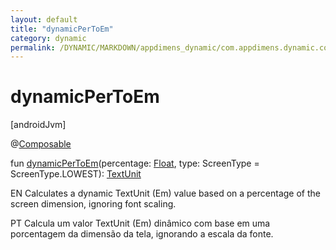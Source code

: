 ```yaml
---
layout: default
title: "dynamicPerToEm"
category: dynamic
permalink: /DYNAMIC/MARKDOWN/appdimens_dynamic/com.appdimens.dynamic.compose/-app-dimens/dynamic-per-to-em.html
---
```


# dynamicPerToEm

[androidJvm]

@[Composable](https://developer.android.com/reference/kotlin/androidx/compose/runtime/Composable.html)

fun [dynamicPerToEm](dynamic-per-to-em.md)(percentage: [Float](https://kotlinlang.org/api/core/kotlin-stdlib/kotlin/-float/index.html), type: ScreenType = ScreenType.LOWEST): [TextUnit](https://developer.android.com/reference/kotlin/androidx/compose/ui/unit/TextUnit.html)

EN Calculates a dynamic TextUnit (Em) value based on a percentage of the screen dimension, ignoring font scaling.

PT Calcula um valor TextUnit (Em) dinâmico com base em uma porcentagem da dimensão da tela, ignorando a escala da fonte.